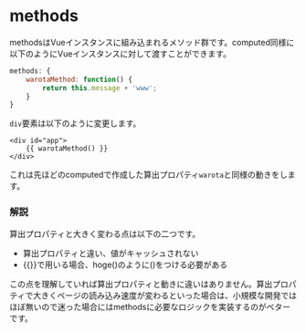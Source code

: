 # methods

methodsはVueインスタンスに組み込まれるメソッド群です。computed同様に以下のようにVueインスタンスに対して渡すことができます。

```javascript
methods: {
    warotaMethod: function() {
        return this.message + 'www';
    }
}
```

`div`要素は以下のように変更します。

```markup
<div id="app">
    {{ warotaMethod() }}
</div>
```

これは先ほどのcomputedで作成した算出プロパティ`warota`と同様の動きをします。

### 解説

算出プロパティと大きく変わる点は以下の二つです。

* 算出プロパティと違い、値がキャッシュされない
* {{}}で用いる場合、hoge\(\)のように\(\)をつける必要がある

この点を理解していれば算出プロパティと動きに違いはありません。算出プロパティで大きくページの読み込み速度が変わるといった場合は、小規模な開発ではほぼ無いので迷った場合にはmethodsに必要なロジックを実装するのがベターです。

